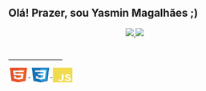 ## Olá! Prazer, sou Yasmin Magalhães ;)
<div align="center">
  <a href="https://github.com/yasminmagalhaes">
  <img height="150em" src="https://github-readme-stats.vercel.app/api?username=yasminmagalhaes&show_icons=true&theme=dracula&include_all_commits=true&count_private=true"/>
  <img height="150em" src="https://github-readme-stats.vercel.app/api/top-langs/?username=yasminmagalhaes&layout=compact&langs_count=7&theme=dracula"/>
</div>

  ##

<p style="text-decoration:none;color:white;">Conhecimentos:</p>
<div style="display: inline_block"> 
  <img align="center" alt="Rafa-HTML" height="30" width="40" src="https://raw.githubusercontent.com/devicons/devicon/master/icons/html5/html5-original.svg">
  <img align="center" alt="Rafa-CSS" height="30" width="40" src="https://raw.githubusercontent.com/devicons/devicon/master/icons/css3/css3-original.svg">
  <img align="center" alt="Rafa-Js" height="30" width="40" src="https://raw.githubusercontent.com/devicons/devicon/master/icons/javascript/javascript-plain.svg">
<div>

<!---
yasminmagalhaes/yasminmagalhaes is a ✨ special ✨ repository because its `README.md` (this file) appears on your GitHub profile.
You can click the Preview link to take a look at your changes.
--->
